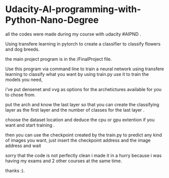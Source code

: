 # Udacity-AI-programming-with-Python-Nano-Degree

all the codes were made during my course with udacity #AIPND .

Using transfere learning in pytorch to create a classifier to classify flowers and dog breeds.

the main project program is in the /FinalProject file.

Use this program via command line to train a neural network using transfere learning to classify what you want
by using train.py use it to train the models you need,

i've put densenet and vvg as options for the archetictures available for you to chose from.

put the arch and know the last layer so that you can create the classifying layer as the first layer and the number 
of classes for the last layer .

choose the dataset location and deduce the cpu or gpu extention if you want and start training .

then you can use the checkpoint created by the train.py to predict any kind of images you want, just insert
the checkpoint address and the image address and wait

sorry that the code is not perfectly clean i made it in a hurry because i was having my exams and 2 other courses at 
the same time.

thanks :).
